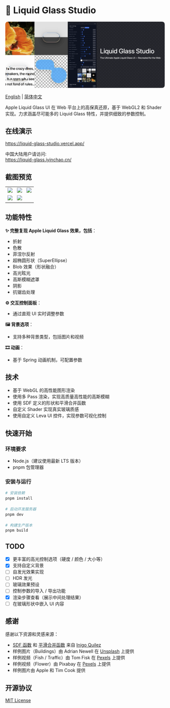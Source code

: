 # 🔮 Liquid Glass Studio

![frontPhoto](./.github/assets/title.png)

[English](README.md) | [简体中文](README-zh.md)

Apple Liquid Glass UI 在 Web 平台上的高保真还原，基于 WebGL2 和 Shader实现。力求涵盖尽可能多的 Liquid Glass 特性，并提供细致的参数控制。

## 在线演示

https://liquid-glass-studio.vercel.app/

中国大陆用户请访问:  
https://liquid-glass.iyinchao.cn/

## 截图预览

<table align="center">
  <tr>
    <td><img src="./.github/assets/title-video.gif" width="240" ></td>
    <td><img src="./.github/assets/screen-shot-1.png" width="240" /></td>
    <td><img src="./.github/assets/screen-shot-2.png" width="240" /></td>
  </tr>
  <tr>
    <td><img src="./.github/assets/screen-shot-3.png" width="240" /></td>
    <td><img src="./.github/assets/screen-shot-4.png" width="240" /></td>
  </tr>
</table>

## 功能特性

**✨ 完整复现 Apple Liquid Glass 效果，包括**：

- 折射
- 色散
- 菲涅尔反射
- 超椭圆形状（SuperEllipse）
- Blob 效果（形状融合）
- 高光眩光
- 高斯模糊遮罩
- 阴影
- 抗锯齿处理

**⚙️ 交互控制面板**：

- 通过直观 UI 实时调整参数

**🖼 背景选项**：

- 支持多种背景类型，包括图片和视频

**🎞 动画**：

- 基于 Spring 动画机制，可配置参数

## 技术

- 基于 WebGL 的高性能图形渲染
- 使用多 Pass 渲染，实现高质量高性能的高斯模糊
- 使用 SDF 定义的形状和平滑合并函数
- 自定义 Shader 实现真实玻璃质感
- 使用自定义 Leva UI 控件，实现参数可视化控制

## 快速开始

### 环境要求

- Node.js（建议使用最新 LTS 版本）
- pnpm 包管理器

### 安装与运行

```bash
# 安装依赖
pnpm install

# 启动开发服务器
pnpm dev

# 构建生产版本
pnpm build
```

## TODO

- [x] 更丰富的高光控制选项（硬度 / 颜色 / 大小等）
- [x] 支持自定义背景
- [ ] 自发光效果实现
- [ ] HDR 发光
- [ ] 玻璃效果预设
- [ ] 控制参数的导入 / 导出功能
- [x] 渲染步骤查看（展示中间处理结果）
- [ ] 在玻璃形状中嵌入 UI 内容

## 感谢

感谢以下资源和灵感来源：

- [SDF 函数](https://iquilezles.org/articles/distfunctions2d/) 和 [平滑合并函数](https://iquilezles.org/articles/smin/) 来自 [Inigo Quilez](https://iquilezles.org/)
- 样例图片（Buildings）由 Adrian Newell 在 [Unsplash](https://unsplash.com/photos/a-row-of-multicolored-houses-on-a-street-UtfxJZ-uy5Q) 上提供
- 样例视频（Fish / Traffic）由 Tom Fisk 在 [Pexels](https://www.pexels.com/video/light-city-road-traffic-4062991/) 上提供
- 样例视频（Flower）由 Pixabay 在 [Pexels](https://www.pexels.com/video/orange-flowers-856383/) 上提供
- 样例图片由 Apple 和 Tim Cook 提供

## 开源协议

[MIT License](LICENSE)
